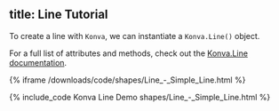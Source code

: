 title: Line Tutorial
---

To create a line with `Konva`, we can instantiate a `Konva.Line()` object.

For a full list of attributes and methods, check out the [Konva.Line documentation](http://konva.github.io/api/Konva.Line.html).

{% iframe /downloads/code/shapes/Line_-_Simple_Line.html %}

{% include_code Konva Line Demo shapes/Line_-_Simple_Line.html %}